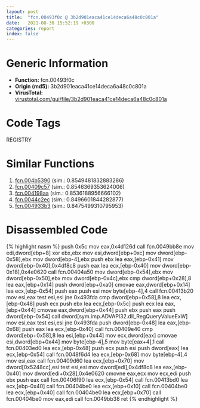 ```yaml
---
layout: post
title:  "fcn.00493f0c @ 3b2d901eaca41ce14deca6a48c0c801a"
date:   2021-08-30 15:52:19 +0300
categories: report
index: false
---
```


# Generic Information
- **Function:** fcn.00493f0c
- **Origin (md5):** 3b2d901eaca41ce14deca6a48c0c801a
- **VirusTotal:** [virustotal.com/gui/file/3b2d901eaca41ce14deca6a48c0c801a][virustotal_ref]

# Code Tags
<span class="tag" id="REGISTRY">REGISTRY</span>


# Similar Functions

1. [fcn.004b5390][similar_1_ref] (sim.: 0.8549481832883286)
2. [fcn.00409c57][similar_2_ref] (sim.: 0.8546369353624006)
3. [fcn.004198aa][similar_3_ref] (sim.: 0.8536188956666102)
4. [fcn.0044c2ec][similar_4_ref] (sim.: 0.8496601844282877)
5. [fcn.004933b3][similar_5_ref] (sim.: 0.8475499310795953)


# Disassembled Code

{% highlight nasm %}
push 0x5c
mov eax,0x4d126d
call fcn.0049bb8e
mov edi,dword[ebp+8]
xor ebx,ebx
mov esi,dword[ebp+0xc]
mov dword[ebp-0x58],ebx
mov dword[ebp-4],ebx
push ebx
lea eax,[ebp-0x41]
mov dword[ebp-0x40],0x4df8c8
push eax
lea ecx,[ebp-0x40]
mov dword[ebp-0x18],0x4e0620
call fcn.00404a50
mov dword[ebp-0x54],ebx
mov dword[ebp-0x50],ebx
mov dword[ebp-0x4c],ebx
cmp dword[ebp+0x28],8
lea eax,[ebp+0x14]
push dword[ebp+0xa0]
cmovae eax,dword[ebp+0x14]
lea ecx,[ebp-0x54]
push eax
push esi
mov byte[ebp-4],4
call fcn.00413b20
mov esi,eax
test esi,esi
jne 0x493fda
cmp dword[ebp+0x58],8
lea ecx,[ebp-0x48]
push ecx
push ebx
lea ecx,[ebp-0x5c]
push ecx
lea eax,[ebp+0x44]
cmovae eax,dword[ebp+0x44]
push ebx
push eax
push dword[ebp-0x54]
call dword[sym.imp.ADVAPI32.dll_RegQueryValueExW]
mov esi,eax
test esi,esi
jne 0x493fda
push dword[ebp-0x48]
lea eax,[ebp-0x68]
push eax
lea ecx,[ebp-0x40]
call fcn.00409e40
cmp dword[ebp+0x58],8
lea esi,[ebp+0x44]
mov ecx,dword[eax]
cmovae esi,dword[ebp+0x44]
mov byte[ebp-4],5
mov byte[eax+4],1
call fcn.00403ed0
lea ecx,[ebp-0x48]
push ecx
push esi
push dword[eax]
lea ecx,[ebp-0x54]
call fcn.0048f6d4
lea ecx,[ebp-0x68]
mov byte[ebp-4],4
mov esi,eax
call fcn.00409d60
lea ecx,[ebp+0x70]
mov dword[0x5248cc],esi
test esi,esi
mov dword[edi],0x4df8c8
lea eax,[ebp-0x40]
mov dword[edi+0x28],0x4e0620
cmovne eax,ecx
mov ecx,edi
push ebx
push eax
call fcn.00406f90
lea ecx,[ebp-0x54]
call fcn.00413bd0
lea ecx,[ebp-0x40]
call fcn.00404be0
lea ecx,[ebp+0x10]
call fcn.00404be0
lea ecx,[ebp+0x40]
call fcn.00404be0
lea ecx,[ebp+0x70]
call fcn.00404be0
mov eax,edi
call fcn.0049bb38
ret 
{% endhighlight %}


[similar_1_ref]: /report/fcn.004b5390@9c2b894b84f59672d8be2e984066f76f
[similar_2_ref]: /report/fcn.00409c57@ab923633032c47ff6d9c40ed36a40b2b
[similar_3_ref]: /report/fcn.004198aa@c3466bab32f3a73706b87b6042748ed4
[similar_4_ref]: /report/fcn.0044c2ec@ab923633032c47ff6d9c40ed36a40b2b
[similar_5_ref]: /report/fcn.004933b3@3b2d901eaca41ce14deca6a48c0c801a
[virustotal_ref]: https://www.virustotal.com/gui/file/3b2d901eaca41ce14deca6a48c0c801a
